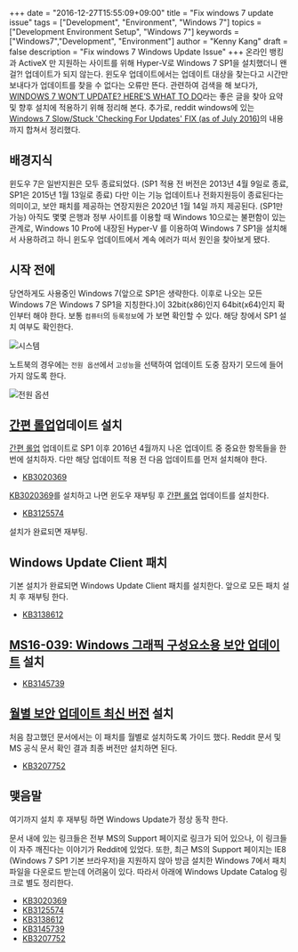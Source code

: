 +++
date = "2016-12-27T15:55:09+09:00"
title = "Fix windows 7 update issue"
tags = ["Development", "Environment", "Windows 7"]
topics = ["Development Environment Setup", "Windows 7"]
keywords = ["Windows7","Development", "Environment"]
author = "Kenny Kang"
draft = false
description = "Fix windows 7 Windows Update Issue"
+++
온라인 뱅킹과 ActiveX 만 지원하는 사이트를 위해 Hyper-V로 Windows 7 SP1을 설치했더니 왠걸?! 업데이트가 되지 않는다. 윈도우 업데이트에서는 업데이트 대상을 찾는다고 시간만 보내다가 업데이트를 찾을 수 없다는 오류만 뜬다.
관련하여 검색을 해 보다가, [WINDOWS 7 WON’T UPDATE? HERE’S WHAT TO DO](http://plugable.com/2016/06/08/windows-7-wont-update-what-to-do/)라는 좋은 글을 찾아 요약 및 향후 설치에 적용하기 위해 정리해 본다.
추가로, reddit windows에 있는 [Windows 7 Slow/Stuck 'Checking For Updates' FIX (as of July 2016)](https://www.reddit.com/r/windows/comments/4tx4s9/windows_7_slowstuck_checking_for_updates_fix_as/)의 내용까지 합쳐서 정리했다.

## 배경지식

윈도우 7은 일반지원은 모두 종료되었다. (SP1 적용 전 버전은 2013년 4월 9일로 종료, SP1은 2015년 1월 13일로 종료) 다만 이는 기능 업데이트나 전화지원등이 종료된다는 의미이고, 보안 패치를 제공하는 연장지원은 2020년 1월 14일 까지 제공된다. (SP1만 가능)
아직도 몇몇 은행과 정부 사이트를 이용할 때 Windows 10으로는 불편함이 있는 관계로, Windows 10 Pro에 내장된 Hyper-V 를 이용하여 Windows 7 SP1을 설치해서 사용하려고 하니 윈도우 업데이트에서 계속 에러가 떠서 원인을 찾아보게 됐다.

## 시작 전에

당연하게도 사용중인 Windows 7(앞으로 SP1은 생략한다. 이후로 나오는 모든 Windows 7은 Windows 7 SP1을 지칭한다.)이 32bit(x86)인지 64bit(x64)인지 확인부터 해야 한다. 보통 ```컴퓨터```의 ```등록정보```에 가 보면 확인할 수 있다. 해당 창에서 SP1 설치 여부도 확인한다.

![시스템](/images/fix_windows_7_update_issue/win7_control_panel_1.png)

노트북의 경우에는 ```전원 옵션```에서 ```고성능```을 선택하여 업데이트 도중 잠자기 모드에 들어가지 않도록 한다.

![전원 옵션](/images/fix_windows_7_update_issue/win7_control_panel_2.png)

## [간편 롤업](https://support.microsoft.com/ko-kr/kb/3125574)업데이트 설치

[간편 롤업](https://support.microsoft.com/ko-kr/kb/3125574) 업데이트로 SP1 이후 2016년 4월까지 나온 업데이트 중 중요한 항목들을 한번에 설치하자. 다만 해당 업데이트 적용 전 다음 업데이트를 먼저 설치해야 한다.

* [KB3020369](https://support.microsoft.com/ko-kr/kb/3020369)

[KB3020369](https://support.microsoft.com/ko-kr/kb/3020369)를 설치하고 나면 윈도우 재부팅 후 [간편 롤업](https://support.microsoft.com/ko-kr/kb/3125574) 업데이트를 설치한다.

* [KB3125574](https://support.microsoft.com/ko-kr/kb/3125574)

설치가 완료되면 재부팅.

## Windows Update Client 패치

기본 설치가 완료되면 Windows Update Client 패치를 설치한다.
앞으로 모든 패치 설치 후 재부팅 한다.

* [KB3138612](https://support.microsoft.com/ko-kr/kb/3138612)

## [MS16-039: Windows 그래픽 구성요소용 보안 업데이트](https://support.microsoft.com/ko-kr/kb/3145739) 설치

* [KB3145739](https://support.microsoft.com/ko-kr/kb/3145739)

## [월별 보안 업데이트 최신 버전](https://support.microsoft.com/ko-kr/kb/3207752) 설치

처음 참고했던 문서에서는 이 패치를 월별로 설치하도록 가이드 했다. Reddit 문서 및 MS 공식 문서 확인 결과 최종 버전만 설치하면 된다.

* [KB3207752](https://support.microsoft.com/ko-kr/kb/3207752)

## 맺음말

여기까지 설치 후 재부팅 하면 Windows Update가 정상 동작 한다.

문서 내에 있는 링크들은 전부 MS의 Support 페이지로 링크가 되어 있으나, 이 링크들이 자주 깨진다는 이야기가 Reddit에 있었다. 또한, 최근 MS의 Support 페이지는 IE8 (Windows 7 SP1 기본 브라우저)을 지원하지 않아 방금 설치한 Windows 7에서 패치 파일을 다운로드 받는데 어려움이 있다. 따라서 아래에 Windows Update Catalog 링크로 별도 정리한다.

* [KB3020369](https://www.catalog.update.microsoft.com/Search.aspx?q=KB3020369)
* [KB3125574](https://www.catalog.update.microsoft.com/Search.aspx?q=KB3125574)
* [KB3138612](https://www.catalog.update.microsoft.com/Search.aspx?q=KB3138612)
* [KB3145739](https://www.catalog.update.microsoft.com/Search.aspx?q=KB3145739)
* [KB3207752](https://www.catalog.update.microsoft.com/Search.aspx?q=kb3207752)
